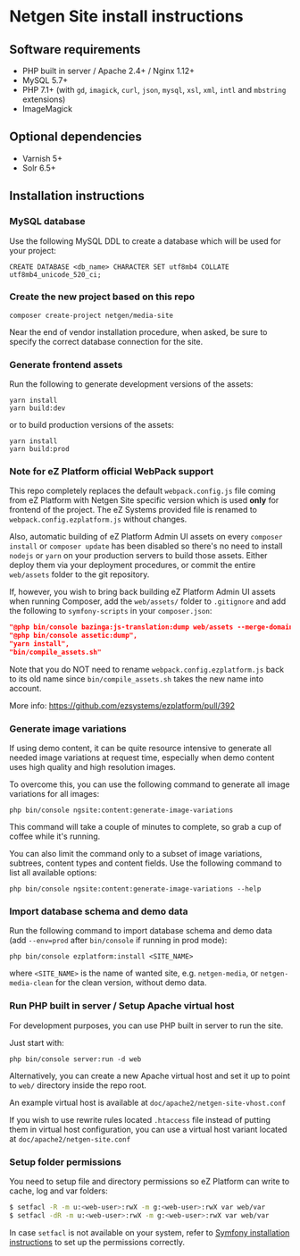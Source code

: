 Netgen Site install instructions
================================

Software requirements
---------------------

* PHP built in server / Apache 2.4+ / Nginx 1.12+
* MySQL 5.7+
* PHP 7.1+ (with `gd`, `imagick`, `curl`, `json`, `mysql`, `xsl`, `xml`, `intl` and `mbstring` extensions)
* ImageMagick

Optional dependencies
---------------------

* Varnish 5+
* Solr 6.5+

Installation instructions
-------------------------

### MySQL database

Use the following MySQL DDL to create a database which will be used for your project:

```mysql
CREATE DATABASE <db_name> CHARACTER SET utf8mb4 COLLATE utf8mb4_unicode_520_ci;
```

### Create the new project based on this repo

```
composer create-project netgen/media-site
```

Near the end of vendor installation procedure, when asked, be sure to specify
the correct database connection for the site.

### Generate frontend assets

Run the following to generate development versions of the assets:

```
yarn install
yarn build:dev
```

or to build production versions of the assets:

```
yarn install
yarn build:prod
```

### Note for eZ Platform official WebPack support

This repo completely replaces the default `webpack.config.js` file coming from eZ Platform with
Netgen Site specific version which is used **only** for frontend of the project. The eZ Systems provided
file is renamed to `webpack.config.ezplatform.js` without changes.

Also, automatic building of eZ Platform Admin UI assets on every `composer install` or `composer update`
has been disabled so there's no need to install `nodejs` or `yarn` on your production servers to build
those assets. Either deploy them via your deployment procedures, or commit the entire `web/assets` folder
to the git repository.

If, however, you wish to bring back building eZ Platform Admin UI assets when running Composer, add the
`web/assets/` folder to `.gitignore` and add the following to `symfony-scripts` in your `composer.json`:

```json
"@php bin/console bazinga:js-translation:dump web/assets --merge-domains",
"@php bin/console assetic:dump",
"yarn install",
"bin/compile_assets.sh"
```

Note that you do NOT need to rename `webpack.config.ezplatform.js` back to its old name since
`bin/compile_assets.sh` takes the new name into account.

More info: https://github.com/ezsystems/ezplatform/pull/392

### Generate image variations

If using demo content, it can be quite resource intensive to generate all needed image variations
at request time, especially when demo content uses high quality and high resolution images.

To overcome this, you can use the following command to generate all image variations for all images:

```
php bin/console ngsite:content:generate-image-variations
```

This command will take a couple of minutes to complete, so grab a cup of coffee while it's running.

You can also limit the command only to a subset of image variations, subtrees, content types and
content fields. Use the following command to list all available options:

```
php bin/console ngsite:content:generate-image-variations --help
```

### Import database schema and demo data

Run the following command to import database schema and demo data (add `--env=prod`
after `bin/console` if running in prod mode):

```
php bin/console ezplatform:install <SITE_NAME>
```

where `<SITE_NAME>` is the name of wanted site, e.g. `netgen-media`,
or `netgen-media-clean` for the clean version, without demo data.

### Run PHP built in server / Setup Apache virtual host

For development purposes, you can use PHP built in server to run the site.

Just start with:

```
php bin/console server:run -d web
```

Alternatively, you can create a new Apache virtual host and set it up to point
to `web/` directory inside the repo root.

An example virtual host is available at `doc/apache2/netgen-site-vhost.conf`

If you wish to use rewrite rules located `.htaccess` file instead of putting
them in virtual host configuration, you can use a virtual host variant located
at `doc/apache2/netgen-site.conf`

### Setup folder permissions

You need to setup file and directory permissions so eZ Platform can write to cache,
log and var folders:

```bash
$ setfacl -R -m u:<web-user>:rwX -m g:<web-user>:rwX var web/var
$ setfacl -dR -m u:<web-user>:rwX -m g:<web-user>:rwX var web/var
```

In case `setfacl` is not available on your system, refer to [Symfony installation instructions]
to set up the permissions correctly.

[Symfony installation instructions]: https://symfony.com/doc/3.4/setup/file_permissions.html
